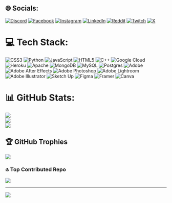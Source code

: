 
## 🌐 Socials:
[![Discord](https://img.shields.io/badge/Discord-%237289DA.svg?logo=discord&logoColor=white)](https://discord.gg/hyuWZ2NFST) [![Facebook](https://img.shields.io/badge/Facebook-%231877F2.svg?logo=Facebook&logoColor=white)](https://facebook.com/0_rifu_0) [![Instagram](https://img.shields.io/badge/Instagram-%23E4405F.svg?logo=Instagram&logoColor=white)](https://instagram.com/0_rifu_0) [![LinkedIn](https://img.shields.io/badge/LinkedIn-%230077B5.svg?logo=linkedin&logoColor=white)](https://linkedin.com/in/hmrifat) [![Reddit](https://img.shields.io/badge/Reddit-%23FF4500.svg?logo=Reddit&logoColor=white)](https://reddit.com/user/0_rifu_0) [![Twitch](https://img.shields.io/badge/Twitch-%239146FF.svg?logo=Twitch&logoColor=white)](https://twitch.tv/0_rifu_0) [![X](https://img.shields.io/badge/X-black.svg?logo=X&logoColor=white)](https://x.com/0_rifu_0) 

# 💻 Tech Stack:
![CSS3](https://img.shields.io/badge/css3-%231572B6.svg?style=for-the-badge&logo=css3&logoColor=white) ![Python](https://img.shields.io/badge/python-3670A0?style=for-the-badge&logo=python&logoColor=ffdd54) ![JavaScript](https://img.shields.io/badge/javascript-%23323330.svg?style=for-the-badge&logo=javascript&logoColor=%23F7DF1E) ![HTML5](https://img.shields.io/badge/html5-%23E34F26.svg?style=for-the-badge&logo=html5&logoColor=white) ![C++](https://img.shields.io/badge/c++-%2300599C.svg?style=for-the-badge&logo=c%2B%2B&logoColor=white) ![Google Cloud](https://img.shields.io/badge/GoogleCloud-%234285F4.svg?style=for-the-badge&logo=google-cloud&logoColor=white) ![Heroku](https://img.shields.io/badge/heroku-%23430098.svg?style=for-the-badge&logo=heroku&logoColor=white) ![Apache](https://img.shields.io/badge/apache-%23D42029.svg?style=for-the-badge&logo=apache&logoColor=white) ![MongoDB](https://img.shields.io/badge/MongoDB-%234ea94b.svg?style=for-the-badge&logo=mongodb&logoColor=white) ![MySQL](https://img.shields.io/badge/mysql-4479A1.svg?style=for-the-badge&logo=mysql&logoColor=white) ![Postgres](https://img.shields.io/badge/postgres-%23316192.svg?style=for-the-badge&logo=postgresql&logoColor=white) ![Adobe](https://img.shields.io/badge/adobe-%23FF0000.svg?style=for-the-badge&logo=adobe&logoColor=white) ![Adobe After Effects](https://img.shields.io/badge/Adobe%20After%20Effects-9999FF.svg?style=for-the-badge&logo=Adobe%20After%20Effects&logoColor=white) ![Adobe Photoshop](https://img.shields.io/badge/adobe%20photoshop-%2331A8FF.svg?style=for-the-badge&logo=adobe%20photoshop&logoColor=white) ![Adobe Lightroom](https://img.shields.io/badge/Adobe%20Lightroom-31A8FF.svg?style=for-the-badge&logo=Adobe%20Lightroom&logoColor=white) ![Adobe Illustrator](https://img.shields.io/badge/adobe%20illustrator-%23FF9A00.svg?style=for-the-badge&logo=adobe%20illustrator&logoColor=white) ![Sketch Up](https://img.shields.io/badge/SketchUp-005F9E?style=for-the-badge&logo=sketchup&logoColor=white) ![Figma](https://img.shields.io/badge/figma-%23F24E1E.svg?style=for-the-badge&logo=figma&logoColor=white) ![Framer](https://img.shields.io/badge/Framer-black?style=for-the-badge&logo=framer&logoColor=blue) ![Canva](https://img.shields.io/badge/Canva-%2300C4CC.svg?style=for-the-badge&logo=Canva&logoColor=white)
# 📊 GitHub Stats:
![](https://github-readme-stats.vercel.app/api?username=ress-rifu&theme=dark&hide_border=false&include_all_commits=true&count_private=true)<br/>
![](https://github-readme-streak-stats.herokuapp.com/?user=ress-rifu&theme=dark&hide_border=false)<br/>
![](https://github-readme-stats.vercel.app/api/top-langs/?username=ress-rifu&theme=dark&hide_border=false&include_all_commits=true&count_private=true&layout=compact)

## 🏆 GitHub Trophies
![](https://github-profile-trophy.vercel.app/?username=ress-rifu&theme=dark&no-frame=false&no-bg=false&margin-w=4)

### 🔝 Top Contributed Repo
![](https://github-contributor-stats.vercel.app/api?username=ress-rifu&limit=5&theme=dark&combine_all_yearly_contributions=true)

---
[![](https://visitcount.itsvg.in/api?id=ress-rifu&icon=0&color=0)](https://visitcount.itsvg.in)

<!-- Proudly created with GPRM ( https://gprm.itsvg.in ) -->
